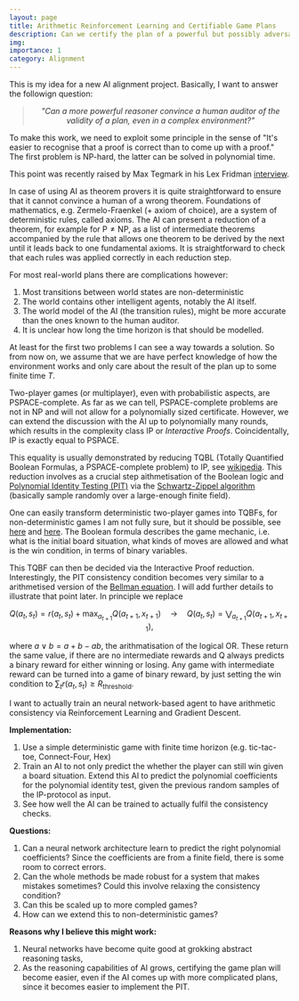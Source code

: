 ```yaml
---
layout: page
title: Arithmetic Reinforcement Learning and Certifiable Game Plans
description: Can we certify the plan of a powerful but possibly adversarial AI?
img:
importance: 1
category: Alignment
---
```



This is my idea for a new AI alignment project. Basically, I want to answer the followign question:

<blockquote style="text-align:center; font-style:italic; color:#333;">
  "Can a more powerful reasoner convince a human auditor of the validity of a plan, even in a complex environment?"
</blockquote>

To make this work, we need to exploit some principle in the sense of "It's easier to recognise that a proof is correct than to come up with a proof." The first problem is $\mathsf{NP}$-hard, the latter can be solved in polynomial time.

This point was recently raised by Max Tegmark in his Lex Fridman [interview](https://www.youtube.com/watch?v=VcVfceTsD0A&t=1h44m30s).

In case of using AI as theorem provers it is quite straightforward to ensure that it cannot convince a human of a wrong theorem. Foundations of mathematics, e.g. Zermelo-Fraenkel (+ axiom of choice), are a system of deterministic rules, called axioms. The AI can present a reduction of a theorem, for example for $\mathsf{P}\neq\mathsf{NP}$, as a list of intermediate theorems accompanied by the rule that allows one theorem to be derived by the next until it leads back to one fundamental axioms. It is straightforward to check that each rules was applied correctly in each reduction step.

For most real-world plans there are complications however:
1. Most transitions between world states are non-deterministic
1. The world contains other intelligent agents, notably the AI itself.
1. The world model of the AI (the transition rules), might be more accurate than the ones known to the human auditor.
1. It is unclear how long the time horizon is that should be modelled.

At least for the first two problems I can see a way towards a solution. So from now on, we assume that we are have perfect knowledge of how the environment works and only care about the result of the plan up to some finite time $T$.

Two-player games (or multiplayer), even with probabilistic aspects, are $\mathsf{PSPACE}$-complete. As far as we can tell, $\mathsf{PSPACE}$-complete problems are not in $\mathsf{NP}$ and will not allow for a polynomially sized certificate.
However, we can extend the discussion with the AI up to polynomially many rounds, which results in the complexity class $\mathsf{IP}$ or *Interactive Proofs*. Coincidentally, $\mathsf{IP}$ is exactly equal to $\mathsf{PSPACE}$.

This equality is usually demonstrated by reducing TQBL (Totally Quantified Boolean Formulas, a $\mathsf{PSPACE}$-complete problem) to $\mathsf{IP}$, see [wikipedia](https://en.wikipedia.org/wiki/IP_(complexity)#TQBF_is_a_member_of_IP). This reduction involves as a crucial step aithmetisation of the Boolean logic and [Polynomial Identity Testing (PIT)](https://en.wikipedia.org/wiki/Polynomial_identity_testing) via the [Schwartz-Zippel algorithm](https://en.wikipedia.org/wiki/Schwartz%E2%80%93Zippel_lemma) (basically sample randomly over a large-enough finite field).

One can easily transform deterministic two-player games into TQBFs, for non-deterministic games I am not fully sure, but it should be possible, see [here](https://www.google.com/url?sa=t&rct=j&q=&esrc=s&source=web&cd=&ved=2ahUKEwjBh_md2O3-AhXB4KQKHSpDA9g4FBAWegQICRAB&url=https%3A%2F%2Fwww.fi.muni.cz%2Fusr%2Fkucera%2Fpapers%2Fqest07.ps&usg=AOvVaw26TwTX8w9Em1wC-UHHo5Wu) and [here](https://research-explorer.ista.ac.at/download/3846/5897/a_survey_of_stochastic_omega-regular_games.pdf). The Boolean formula describes the game mechanic, i.e. what is the initial board situation, what kinds of moves are allowed and what is the win condition, in terms of binary variables.

This TQBF can then be decided via the Interactive Proof reduction. Interestingly, the PIT consistency condition becomes very similar to a arithmetised version of the [Bellman equation](https://en.wikipedia.org/wiki/Bellman_equation). I will add further details to illustrate that point later.
In principle we replace

$$
 Q(a_t, s_t) = r(a_t, s_t) + \max_{a_{t+1}} Q(a_{t+1}, x_{t+1}) \quad\rightarrow\quad Q(a_t, s_t) = \bigvee_{a_{t+1}} Q(a_{t+1}, x_{t+1}),
$$

where $a \lor b = a + b - ab$, the arithmatisation of the logical OR.
These return the same value, if there are no intermediate rewards and Q always predicts a binary reward for either winning or losing. Any game with intermediate reward can be turned into a game of binary reward, by just setting the win condition to $\sum_t r(a_t,s_t) \geq R_{\text{threshold}}$.


I want to actually train an neural network-based agent to have arithmetic consistency via Reinforcement Learning and Gradient Descent.

**Implementation:**
1. Use a simple deterministic game with finite time horizon (e.g. tic-tac-toe, Connect-Four, Hex)
1. Train an AI to not only predict the whether the player can still win given a board situation. Extend this AI to predict the polynomial coefficients for the polynomial identity test, given the previous random samples of the $\mathsf{IP}$-protocol as input.
1. See how well the AI can be trained to actually fulfil the consistency checks.

**Questions:**
1. Can a neural network architecture learn to predict the right polynomial coefficients? Since the coefficients are from a finite field, there is some room to correct errors.
1. Can the whole methods be made robust for a system that makes mistakes sometimes? Could this involve relaxing the consistency condition?
1. Can this be scaled up to more compled games?
1. How can we extend this to non-deterministic games?

**Reasons why I believe this might work:**
1. Neural networks have become quite good at grokking abstract reasoning tasks,
1. As the reasoning capabilities of AI grows, certifying the game plan will become easier, even if the AI comes up with more complicated plans, since it becomes easier to implement the PIT.
